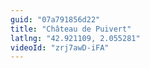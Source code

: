 ```yaml
---
guid: "07a791856d22"
title: "Château de Puivert"
latlng: "42.921109, 2.055281"
videoId: "zrj7awD-iFA" 
---
```

